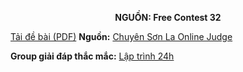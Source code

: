 **<center>NGUỒN: Free Contest 32</center>**

[Tải đề bài (PDF)](/statements/2195/MILLIONAIRE.pdf)
**Nguồn:** [Chuyên Sơn La Online Judge](http://csloj.ddns.net/)

**Group giải đáp thắc mắc:** [Lập trình 24h](https://www.facebook.com/groups/1386904321519984)